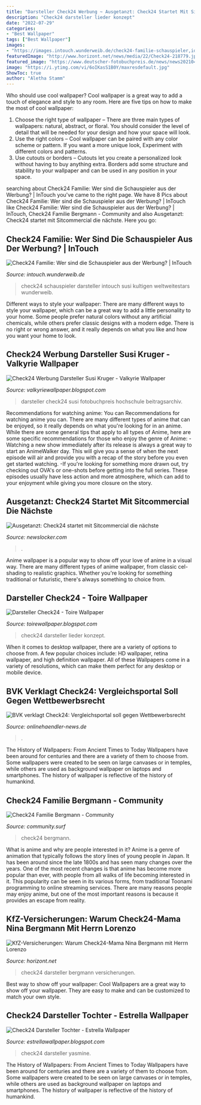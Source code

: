 ```yaml
---
title: "Darsteller Check24 Werbung ~ Ausgetanzt: Check24 Startet Mit Sitcommercial Die Nächste"
description: "Check24 darsteller lieder konzept"
date: "2022-07-29"
categories:
- "Best Wallpaper"
tags: ["Best Wallpaper"]
images:
- "https://images.intouch.wunderweib.de/check24-familie-schauspieler,id=6b6a1828,b=intouch,w=1600,ca=0.00,0.00,100.00,100.00,rm=sk.jpeg"
featuredImage: "http://www.horizont.net/news/media/22/Check24-218779.jpeg"
featured_image: "https://www.deutscher-fotobuchpreis.de/news/news20210430160714/thumbstart"
image: "https://i.ytimg.com/vi/6oIKasS1B0Y/maxresdefault.jpg"
ShowToc: true
author: "Aletha Stamm"
---
```



Who should use cool wallpaper?
Cool wallpaper is a great way to add a touch of elegance and style to any room. Here are five tips on how to make the most of cool wallpaper: 
1) Choose the right type of wallpaper – There are three main types of wallpapers: natural, abstract, or floral. You should consider the level of detail that will be needed for your design and how your space will look. 
2) Use the right colors – Cool wallpaper can be paired with any color scheme or pattern. If you want a more unique look, Experiment with different colors and patterns. 
3) Use cutouts or borders – Cutouts let you create a personalized look without having to buy anything extra. Borders add some structure and stability to your wallpaper and can be used in any position in your space.

	

		
searching about Check24 Familie: Wer sind die Schauspieler aus der Werbung? | InTouch you've came to the right page. We have 8 Pics about Check24 Familie: Wer sind die Schauspieler aus der Werbung? | InTouch like Check24 Familie: Wer sind die Schauspieler aus der Werbung? | InTouch, Check24 Familie Bergmann - Community and also Ausgetanzt: Check24 startet mit Sitcommercial die nächste. Here you go:
		
    
## Check24 Familie: Wer Sind Die Schauspieler Aus Der Werbung? | InTouch

<img loading=lazy src="https://images.intouch.wunderweib.de/check24-familie-schauspieler,id=6b6a1828,b=intouch,w=1600,ca=0.00,0.00,100.00,100.00,rm=sk.jpeg" onerror="this.onerror=null;this.src='https://tse2.mm.bing.net/th?id=OIP.wdRu4B_x1vxemtzJ4P4glwHaEK&amp;pid=15.1';" alt="Check24 Familie: Wer sind die Schauspieler aus der Werbung? | InTouch">

_Source: intouch.wunderweib.de_

>check24 schauspieler darsteller intouch susi kultigen weltweitestars wunderweib. 

	

Different ways to style your wallpaper:
There are many different ways to style your wallpaper, which can be a great way to add a little personality to your home. Some people prefer natural colors without any artificial chemicals, while others prefer classic designs with a modern edge. There is no right or wrong answer, and it really depends on what you like and how you want your home to look.

    
## Check24 Werbung Darsteller Susi Kruger - Valkyrie Wallpaper

<img loading=lazy src="https://www.deutscher-fotobuchpreis.de/news/news20210430160714/thumbstart" onerror="this.onerror=null;this.src='https://tse2.mm.bing.net/th?id=OIP.nDeEox0Fxr_58te2p1PzvQHaDU&amp;pid=15.1';" alt="Check24 Werbung Darsteller Susi Kruger - Valkyrie Wallpaper">

_Source: valkyriewallpaper.blogspot.com_

>darsteller check24 susi fotobuchpreis hochschule beitragsarchiv. 

	

Recommendations for watching anime: You can
Recommendations for watching anime you can. There are many different types of anime that can be enjoyed, so it really depends on what you're looking for in an anime. While there are some general tips that apply to all types of Anime, here are some specific recommendations for those who enjoy the genre of Anime: 
-Watching a new show immediately after its release is always a great way to start an AnimeWalker day. This will give you a sense of when the next episode will air and provide you with a recap of the story before you even get started watching. 
-If you're looking for something more drawn out, try checking out OVA's or one-shots before getting into the full series. These episodes usually have less action and more atmosphere, which can add to your enjoyment while giving you more closure on the story.

    
## Ausgetanzt: Check24 Startet Mit Sitcommercial Die Nächste

<img loading=lazy src="http://www.horizont.net/news/media/17/Check-24---2-unvergleichliche-Familien--Teaser-166199.jpeg" onerror="this.onerror=null;this.src='https://tse2.mm.bing.net/th?id=OIP.LKsiHOg8YkFZWn8zldHZrgHaDx&amp;pid=15.1';" alt="Ausgetanzt: Check24 startet mit Sitcommercial die nächste">

_Source: newslocker.com_

>. 

	

Anime wallpaper is a popular way to show off your love of anime in a visual way. There are many different types of anime wallpaper, from classic cel-shading to realistic graphics. Whether you're looking for something traditional or futuristic, there's always something to choice from.

    
## Darsteller Check24 - Toire Wallpaper

<img loading=lazy src="https://videos.giga.de/files/1457858033/720p.jpg" onerror="this.onerror=null;this.src='https://tse1.mm.bing.net/th?id=OIP.AMSDPJ52IotqH3VO1xvgrgHaEK&amp;pid=15.1';" alt="Darsteller Check24 - Toire Wallpaper">

_Source: toirewallpaper.blogspot.com_

>check24 darsteller lieder konzept. 

	

When it comes to desktop wallpaper, there are a variety of options to choose from. A few popular choices include: HD wallpaper, retina wallpaper, and high definition wallpaper. All of these Wallpapers come in a variety of resolutions, which can make them perfect for any desktop or mobile device. 

    
## BVK Verklagt Check24: Vergleichsportal Soll Gegen Wettbewerbsrecht

<img loading=lazy src="https://www.onlinehaendler-news.de/images/Artikelbilder/Check24.jpg" onerror="this.onerror=null;this.src='https://tse4.mm.bing.net/th?id=OIP.FNRv73V7hbILhbG8ryAubAHaE8&amp;pid=15.1';" alt="BVK verklagt Check24: Vergleichsportal soll gegen Wettbewerbsrecht">

_Source: onlinehaendler-news.de_

>. 

	

The History of Wallpapers: From Ancient Times to Today
Wallpapers have been around for centuries and there are a variety of them to choose from. Some wallpapers were created to be seen on large canvases or in temples, while others are used as background wallpaper on laptops and smartphones. The history of wallpaper is reflective of the history of humankind.

    
## Check24 Familie Bergmann - Community

<img loading=lazy src="https://i.ytimg.com/vi/6oIKasS1B0Y/maxresdefault.jpg" onerror="this.onerror=null;this.src='https://tse4.mm.bing.net/th?id=OIP.SGZciHUhfdTb7bNMzpUWZwHaEK&amp;pid=15.1';" alt="Check24 Familie Bergmann - Community">

_Source: community.surf_

>check24 bergmann. 

	

What is anime and why are people interested in it?
Anime is a genre of animation that typically follows the story lines of young people in Japan. It has been around since the late 1800s and has seen many changes over the years. One of the most recent changes is that anime has become more popular than ever, with people from all walks of life becoming interested in it. This popularity can be seen in its various forms, from traditional Toonami programming to online streaming services. There are many reasons people may enjoy anime, but one of the most important reasons is because it provides an escape from reality.

    
## KfZ-Versicherungen: Warum Check24-Mama Nina Bergmann Mit Herrn Lorenzo

<img loading=lazy src="http://www.horizont.net/news/media/22/Check24-218779.jpeg" onerror="this.onerror=null;this.src='https://tse4.mm.bing.net/th?id=OIP.Ej67Q5MxHEH9qPHPzQGmJwHaEK&amp;pid=15.1';" alt="KfZ-Versicherungen: Warum Check24-Mama Nina Bergmann mit Herrn Lorenzo">

_Source: horizont.net_

>check24 darsteller bergmann versicherungen. 

	

Best way to show off your wallpaper:
Cool Wallpapers are a great way to show off your wallpaper. They are easy to make and can be customized to match your own style.

    
## Check24 Darsteller Tochter - Estrella Wallpaper

<img loading=lazy src="https://i.ibb.co/B4CZs3c/Ariel-Yasmine-Wallpapers-Insta-Fit-Bio-6.jpg" onerror="this.onerror=null;this.src='https://tse1.mm.bing.net/th?id=OIP.rx9ssxn4XD-rb-h_Gz5s3AHaGB&amp;pid=15.1';" alt="Check24 Darsteller Tochter - Estrella Wallpaper">

_Source: estrellawallpaper.blogspot.com_

>check24 darsteller yasmine. 

	

The History of Wallpapers: From Ancient Times to Today
Wallpapers have been around for centuries and there are a variety of them to choose from. Some wallpapers were created to be seen on large canvases or in temples, while others are used as background wallpaper on laptops and smartphones. The history of wallpaper is reflective of the history of humankind.


